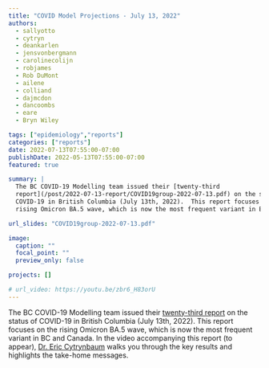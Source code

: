 ```yaml
---
title: "COVID Model Projections - July 13, 2022"
authors:
  - sallyotto
  - cytryn
  - deankarlen
  - jensvonbergmann
  - carolinecolijn
  - robjames
  - Rob DuMont
  - ailene
  - colliand
  - dajmcdon
  - dancoombs
  - eare
  - Bryn Wiley

tags: ["epidemiology","reports"]
categories: ["reports"]
date: 2022-07-13T07:55:00-07:00
publishDate: 2022-05-13T07:55:00-07:00
featured: true

summary: |
  The BC COVID-19 Modelling team issued their [twenty-third
  report](/post/2022-07-13-report/COVID19group-2022-07-13.pdf) on the status of
  COVID-19 in British Columbia (July 13th, 2022).  This report focuses on the
  rising Omicron BA.5 wave, which is now the most frequent variant in BC and Canada.

url_slides: "COVID19group-2022-07-13.pdf"

image:
  caption: ""
  focal_point: ""
  preview_only: false

projects: []

# url_video: https://youtu.be/zbr6_H83orU
---
```

The BC COVID-19 Modelling team issued their [twenty-third
report](/post/2022-07-13-report/COVID19group-2022-07-13.pdf) on the status of
COVID-19 in British Columbia (July 13th, 2022).  This report focuses on the
rising Omicron BA.5 wave, which is now the most frequent variant in BC and Canada.
In the video accompanying this report (to appear), [Dr. Eric
Cytrynbaum](/authors/cytryn/) walks you through the key results and highlights
the take-home messages.

